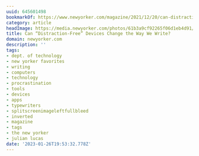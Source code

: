 ```yaml
---
uuid: 645601498
bookmarkOf: https://www.newyorker.com/magazine/2021/12/20/can-distraction-free-devices-change-the-way-we-write
category: article
headImage: https://media.newyorker.com/photos/61b3a9cf92265f06d1eb4d91/16:9/w_1280,c_limit/211220_r39572_rd.jpg
title: Can “Distraction-Free” Devices Change the Way We Write?
domain: newyorker.com
description: ''
tags:
- dept. of technology
- new yorker favorites
- writing
- computers
- technology
- procrastination
- tools
- devices
- apps
- typewriters
- splitscreenimageleftfullbleed
- inverted
- magazine
- tags
- the new yorker
- julian lucas
date: '2023-01-26T19:53:32.778Z'
---
```



